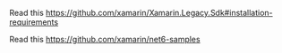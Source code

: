 Read this https://github.com/xamarin/Xamarin.Legacy.Sdk#installation-requirements

Read this https://github.com/xamarin/net6-samples